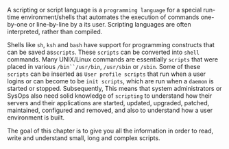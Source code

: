 A scripting or script language is a `programming language` for a special
run-time environment/shells that automates the execution of commands
one-by-one or line-by-line by a its user. Scripting languages are often
interpreted, rather than compiled.

Shells like `sh`, `ksh` and `bash` have support for programming
constructs that can be saved as`scripts`. These `scripts` can be
converted into `shell` commands. Many UNIX/Linux commands are
essentially `scripts` that were placed in various `/bin``/usr/bin`,
`/usr/sbin` or `/sbin`. Some of these `scripts` can be inserted as
`User profile scripts` that run when a user logins or can become to be
`init scripts`, which are run when a `daemon` is started or stopped.
Subsequently, This means that system administrators or SysOps also need
solid knowledge of `scripting` to understand how their servers and their
applications are started, updated, upgraded, patched, maintained,
configured and removed, and also to understand how a user environment is
built.

The goal of this chapter is to give you all the information in order to
read, write and understand small, long and complex scripts.

